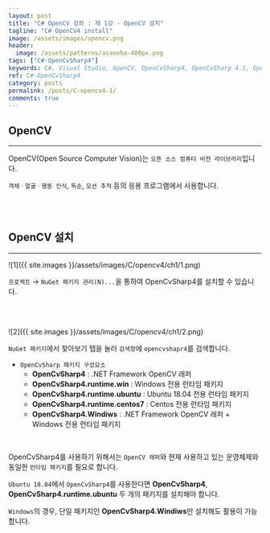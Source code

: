 ```yaml
---
layout: post
title: "C# OpenCV 강좌 : 제 1강 - OpenCV 설치"
tagline: "C# OpenCV4 install"
image: /assets/images/opencv.png
header:
  image: /assets/patterns/asanoha-400px.png
tags: ["C#-OpenCvSharp4"]
keywords: C#, Visual Studio, OpenCV, OpenCvSharp4, OpenCvSharp 4.1, OpenCvSharp install
ref: C#-OpenCvSharp4
category: posts
permalink: /posts/C-opencv4-1/
comments: true
---
```


## OpenCV ##
----------

OpenCV(Open Source Computer Vision)는 `오픈 소스 컴퓨터 비전 라이브러리`입니다.

`객체ㆍ얼굴ㆍ행동 인식`, `독순`, `모션 추적` 등의 응용 프로그램에서 사용합니다.

<br>
<br>

## OpenCV 설치 ##
----------
![1]({{ site.images }}/assets/images/C/opencv4/ch1/1.png)

`프로젝트` → `NuGet 패키지 관리(N)...`을 통하여 OpenCvSharp4를 설치할 수 있습니다.

<br>
<br>

![2]({{ site.images }}/assets/images/C/opencv4/ch1/2.png)

`NuGet 패키지`에서 찾아보기 탭을 눌러 `검색창`에 `opencvshapr4`를 검색합니다.

* `OpenCvSharp 패키지 구성요소`
  * **OpenCvSharp4** : .NET Framework OpenCV 래퍼
  * **OpenCvSharp4.runtime.win** : Windows 전용 런타임 패키지
  * **OpenCvSharp4.runtime.ubuntu** : Ubuntu 18.04 전용 런타임 패키지
  * **OpenCvSharp4.runtime.centos7** : Centos 전용 런타임 패키지
  * **OpenCvSharp4.Windiws** : .NET Framework OpenCV 래퍼 + Windows 전용 런타임 패키지

<br>

OpenCvSharp4를 사용하기 위해서는 `OpenCV 래퍼`와 현재 사용하고 있는 운영체제와 동일한 `런타임 패키지`를 필요로 합니다.

`Ubuntu 18.04`에서 `OpenCvSharp4`를 사용한다면 **OpenCvSharp4**, **OpenCvSharp4.runtime.ubuntu** 두 개의 패키지를 설치해야 합니다.

`Windows`의 경우, 단일 패키지인 **OpenCvSharp4.Windiws**만 설치해도 활용이 가능합니다.